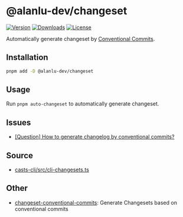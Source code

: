 # @alanlu-dev/changeset

<p>
 <a href="https://github.com/alanlu-dev/web-kit/blob/main/packages/versions/changeset/CHANGELOG.md"><img src="https://img.shields.io/github/v/release/alanlu-dev/web-kit?filter=@alanlu-dev/changeset%2A&style=flat" alt="Version"></a>
 <a href="https://www.npmjs.com/package/@alanlu-dev/changeset"><img src="https://img.shields.io/npm/dm/@alanlu-dev/changeset" alt="Downloads"></a>
 <a href="https://github.com/alanlu-dev/web-kit/blob/main/LICENSE"><img src="https://img.shields.io/github/license/alanlu-dev/web-kit?style=flat" alt="License"></a>
</p>

Automatically generate changeset by [Conventional Commits](https://www.conventionalcommits.org).

## Installation

```sh
pnpm add -D @alanlu-dev/changeset
```

## Usage

Run `pnpm auto-changeset` to automatically generate changeset.

## Issues

* [[Question] How to generate changelog by conventional commits?](https://github.com/changesets/changesets/issues/727)

## Source

* [casts-cli/src/cli-changesets.ts](https://github.com/moecasts/casts-design/blob/main/packages/casts-cli/src/cli-changesets.ts)

## Other

* [changeset-conventional-commits](https://github.com/iamchathu/changeset-conventional-commits): Generate Changesets based on conventional commits
